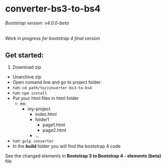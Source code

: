 # converter-bs3-to-bs4

###### Bootstrap version: v4.0.0-beta
###### Work in progress for bootstrap 4 final version


## Get started:
1. Download zip
* Unarchive zip
* Open comand line and go to project folder:
* run: `cd path/to/converter-bs3-to-bs4`
* run: `npm install`
* Put your html files in html folder
  - ex:
    - my-project
      - index.html
      - folder1
        - page1.html
        - page2.html
      - ...
* run: `gulp converter`
* In the **build** folder you will find the bootstrap 4 code

See the changed elements in **Bootstrap 3 to Bootstrap 4 - elements (beta)** file
